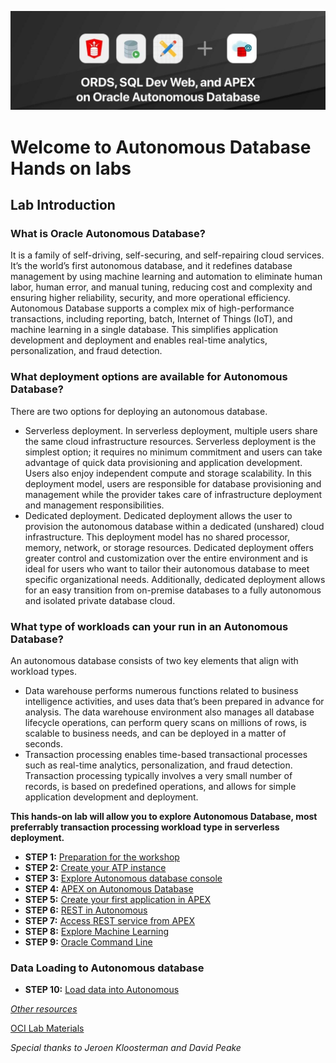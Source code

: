 ![images](/images/welcome.jpeg)

# Welcome to Autonomous Database Hands on labs #
## Lab Introduction
### What is Oracle Autonomous Database?
It is a family of self-driving, self-securing, and self-repairing cloud services. It’s the world’s first autonomous database, and it redefines database management by using machine learning and automation to eliminate human labor, human error, and manual tuning, reducing cost and complexity and ensuring higher reliability, security, and more operational efficiency. Autonomous Database supports a complex mix of high-performance transactions, including reporting, batch, Internet of Things (IoT), and machine learning in a single database. This simplifies application development and deployment and enables real-time analytics, personalization, and fraud detection.

### What deployment options are available for Autonomous Database?

There are two options for deploying an autonomous database.
- Serverless deployment. In serverless deployment, multiple users share the same cloud infrastructure resources. Serverless deployment is the simplest option; it requires no minimum commitment and users can take advantage of quick data provisioning and application development. Users also enjoy independent compute and storage scalability. In this deployment model, users are responsible for database provisioning and management while the provider takes care of infrastructure deployment and management responsibilities.
- Dedicated deployment. Dedicated deployment allows the user to provision the autonomous database within a dedicated (unshared) cloud infrastructure. This deployment model has no shared processor, memory, network, or storage resources. Dedicated deployment offers greater control and customization over the entire environment and is ideal for users who want to tailor their autonomous database to meet specific organizational needs. Additionally, dedicated deployment allows for an easy transition from on-premise databases to a fully autonomous and isolated private database cloud.

### What type of workloads can your run in an Autonomous Database?

An autonomous database consists of two key elements that align with workload types.
- Data warehouse performs numerous functions related to business intelligence activities, and uses data that’s been prepared in advance for analysis. The data warehouse environment also manages all database lifecycle operations, can perform query scans on millions of rows, is scalable to business needs, and can be deployed in a matter of seconds.
- Transaction processing enables time-based transactional processes such as real-time analytics, personalization, and fraud detection. Transaction processing typically involves a very small number of records, is based on predefined operations, and allows for simple application development and deployment.

**This hands-on lab will allow you to explore Autonomous Database, most preferrably transaction processing workload type in serverless deployment.**

- **STEP 1:** [Preparation for the workshop](/files/lab1/step1.md)
- **STEP 2:** [Create your ATP instance](/files/lab1/step2.md)
- **STEP 3:** [Explore Autonomous database console](/files/lab1/step3.md)
- **STEP 4:** [APEX on Autonomous Database](/files/lab1/step4.md)
- **STEP 5:** [Create your first application in APEX](/files/lab1/step5.md)
- **STEP 6:** [REST in Autonomous](/files/lab1/step6.md)
- **STEP 7:** [Access REST service from APEX](/files/lab1/step7.md)
- **STEP 8:** [Explore Machine Learning](/files/lab1/step8.md)
- **STEP 9:** [Oracle Command Line](/files/lab1/step9.md)

### Data Loading to Autonomous database
- **STEP 10:** [Load data into Autonomous](/files/lab1/step10.md)


*[Other resources](https://apex.oracle.com/en/learn/tutorials/)*


[OCI Lab Materials](/README.md)

*Special thanks to Jeroen Kloosterman and David Peake*
